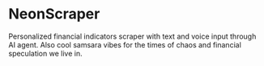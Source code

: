 # NeonScraper
Personalized financial indicators scraper with text and voice input through AI agent. Also cool samsara vibes for the times of chaos and financial speculation we live in.
